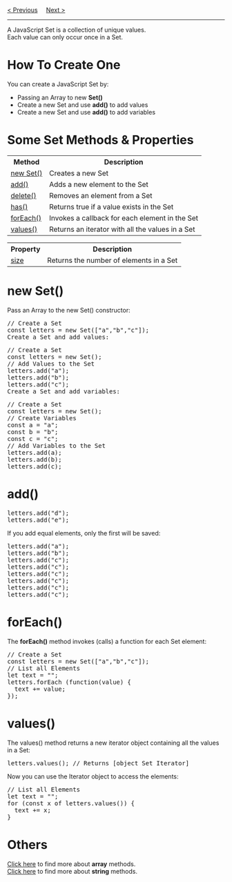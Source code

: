 <a href="/JS/Iterables.md">&lt; Previous</a>
&nbsp;&nbsp;&nbsp;
<a href="/JS/Maps.md">Next &gt;</a>
<hr>
A JavaScript Set is a collection of unique values.
<br>
Each value can only occur once in a Set.
<h1>How To Create One</h1>
You can create a JavaScript Set by:
<ul>
  <li>Passing an Array to new <b>Set()</b></li>
  <li>Create a new Set and use <b>add()</b> to add values</li>
  <li>Create a new Set and use <b>add()</b> to add variables</li>
</ul>
<h1>Some Set Methods & Properties</h1>
<table class="ws-table-all notranslate">
  <tr>
    <th>Method</th>
    <th>Description</th>
  </tr>
  <tr>
    <td><a href="#new-Set">new Set()</a></td>
    <td>Creates a new Set</td>
  </tr>
  <tr>
    <td><a href="#add">add()</a></td>
    <td>Adds a new element to the Set</td>
  </tr>
  <tr>
    <td><a href="#Others">delete()</a></td>
    <td>Removes an element from a Set</td>
  </tr>
  <tr>
    <td><a href="#Others">has()</a></td>
    <td>Returns true if a value exists in the Set</td>
  </tr>
  <tr>
    <td><a href="#forEach">forEach()</a></td>
    <td>Invokes a callback for each element in the Set</td>
  </tr>
  <tr>
    <td><a href="#values">values()</a></td>
    <td>Returns an iterator with all the values in a Set</td>
  </tr>
</table>
<table class="ws-table-all notranslate">
  <tr>
    <th>Property</th>
    <th>Description</th>
  </tr>
  <tr>
    <td><a href="#Others">size</a></td>
    <td>Returns the number of elements in a Set</td>
  </tr>
</table>
<h1>new Set()</h1>
Pass an Array to the new Set() constructor:
<pre>
// Create a Set
const letters = new Set(["a","b","c"]);
Create a Set and add values:
</pre>
<pre>
// Create a Set
const letters = new Set();
// Add Values to the Set
letters.add("a");
letters.add("b");
letters.add("c");
Create a Set and add variables:
</pre>
<pre>
// Create a Set
const letters = new Set();
// Create Variables
const a = "a";
const b = "b";
const c = "c";
// Add Variables to the Set
letters.add(a);
letters.add(b);
letters.add(c);
</pre>
<h1>add()</h1>
<pre>
letters.add("d");
letters.add("e");
</pre>
If you add equal elements, only the first will be saved:
<pre>
letters.add("a");
letters.add("b");
letters.add("c");
letters.add("c");
letters.add("c");
letters.add("c");
letters.add("c");
letters.add("c");
</pre>
<h1>forEach()</h1>
The <b>forEach()</b> method invokes (calls) a function for each Set element:
<pre>
// Create a Set
const letters = new Set(["a","b","c"]);
// List all Elements
let text = "";
letters.forEach (function(value) {
  text += value;
});
</pre>
<h1>values()</h1>
The values() method returns a new iterator object containing all the values in a Set:
<pre>letters.values(); // Returns [object Set Iterator]</pre>
Now you can use the Iterator object to access the elements:
<pre>
// List all Elements
let text = "";
for (const x of letters.values()) {
  text += x;
}
</pre>
<h1>Others</h1>
<a href="/JS/Arrays/Methods.md">Click here</a> to find more about <b>array</b> methods.
<br>
<a href="/JS/Strings/Methods.md">Click here</a> to find more about <b>string</b> methods.
